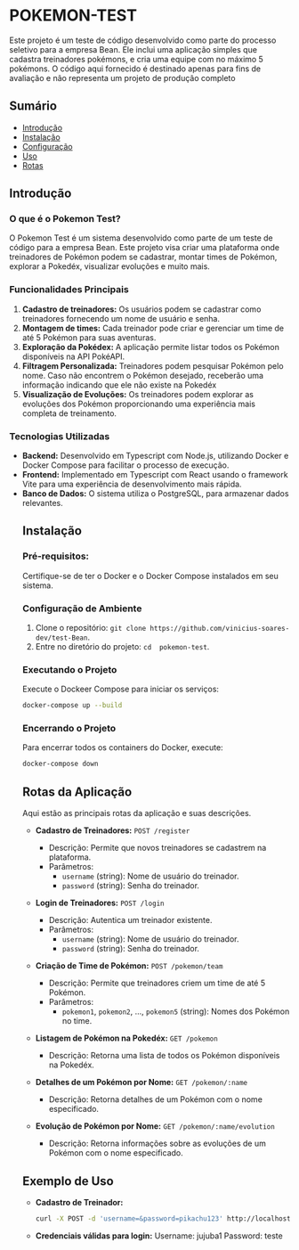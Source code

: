 # POKEMON-TEST

Este projeto é um teste de código desenvolvido como parte do processo seletivo para a empresa Bean. Ele inclui uma aplicação simples que cadastra treinadores pokémons, e cria uma equipe com no máximo 5 pokémons. O código aqui fornecido é destinado apenas para fins de avaliação e não representa um projeto de produção completo

## Sumário

- [Introdução](#introdução)
- [Instalação](#instalação)
- [Configuração](#configuração)
- [Uso](#uso)
- [Rotas](#rotas)

## Introdução

###  O que é o Pokemon Test?
O Pokemon Test é um sistema desenvolvido como parte de um teste de código para a empresa Bean. Este projeto visa criar uma plataforma onde treinadores de Pokémon podem se cadastrar, montar times de Pokémon, explorar a Pokedéx, visualizar evoluções e muito mais.

### Funcionalidades Principais
<ol>
  <li><strong>Cadastro de treinadores:</strong> Os usuários podem se cadastrar como treinadores fornecendo um nome de usuário e senha.</li>
  <li><strong>Montagem de times:</strong> Cada treinador pode criar e gerenciar um time de até 5 Pokémon para suas aventuras.</li>
  <li><strong>Exploração da Pokédex:</strong> A aplicação permite listar todos os Pokémon disponíveis na API PokéAPI.</li>
  <li><strong>Filtragem Personalizada:</strong> Treinadores podem pesquisar Pokémon pelo nome. Caso não encontrem o Pokémon desejado, receberão uma informação indicando que ele não existe na Pokedéx</li>
  <li><strong>Visualização de Evoluções:</strong> Os treinadores podem explorar as evoluções dos Pokémon proporcionando uma experiência mais completa de treinamento.</li>
</ol>

### Tecnologias Utilizadas
<ul>
  <li><strong>Backend:</strong> Desenvolvido em Typescript com Node.js, utilizando Docker e Docker Compose para facilitar o processo de execução.</li>
  <li><strong>Frontend:</strong> Implementado em Typescript com React usando o framework Vite para uma experiência de desenvolvimento mais rápida.</li>
  <li><strong>Banco de Dados:</strong> O sistema utiliza o PostgreSQL, para armazenar dados relevantes.</li>


## Instalação

### Pré-requisitos:
Certifique-se de ter o Docker e o Docker Compose instalados em seu sistema.

### Configuração de Ambiente

1. Clone o repositório: `git clone https://github.com/vinicius-soares-dev/test-Bean`.
2. Entre no diretório do projeto: `cd  pokemon-test`.

### Executando o Projeto
Execute o Dockeer Compose para iniciar os serviços:

```bash
docker-compose up --build
```


### Encerrando o Projeto
Para encerrar todos os containers do Docker, execute:
```bash
docker-compose down
```

## Rotas da Aplicação

Aqui estão as principais rotas da aplicação e suas descrições.

- **Cadastro de Treinadores:** `POST /register`
  - Descrição: Permite que novos treinadores se cadastrem na plataforma.
  - Parâmetros:
    - `username` (string): Nome de usuário do treinador.
    - `password` (string): Senha do treinador.

- **Login de Treinadores:** `POST /login`
  - Descrição: Autentica um treinador existente.
  - Parâmetros:
    - `username` (string): Nome de usuário do treinador.
    - `password` (string): Senha do treinador.

- **Criação de Time de Pokémon:** `POST /pokemon/team`
  - Descrição: Permite que treinadores criem um time de até 5 Pokémon.
  - Parâmetros:
    - `pokemon1`, `pokemon2`, ..., `pokemon5` (string): Nomes dos Pokémon no time.

- **Listagem de Pokémon na Pokedéx:** `GET /pokemon`
  - Descrição: Retorna uma lista de todos os Pokémon disponíveis na Pokedéx.

- **Detalhes de um Pokémon por Nome:** `GET /pokemon/:name`
  - Descrição: Retorna detalhes de um Pokémon com o nome especificado.

- **Evolução de Pokémon por Nome:** `GET /pokemon/:name/evolution`
  - Descrição: Retorna informações sobre as evoluções de um Pokémon com o nome especificado.

## Exemplo de Uso

- **Cadastro de Treinador:**
  ```bash
  curl -X POST -d 'username=&password=pikachu123' http://localhost:3000/register

- **Credenciais válidas para login:**
Username: jujuba1
Password: teste